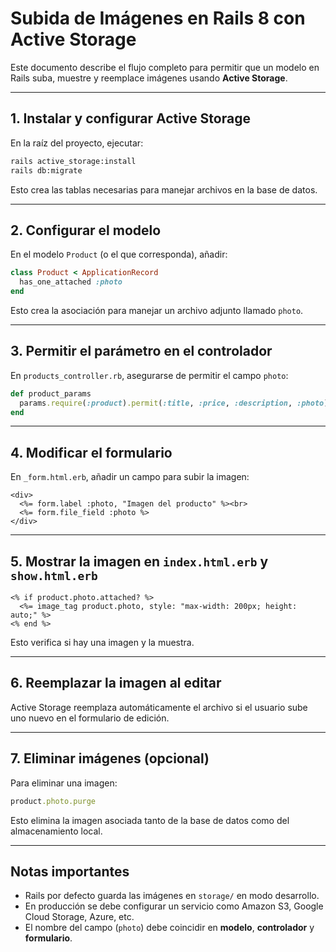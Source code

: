 # Subida de Imágenes en Rails 8 con Active Storage

Este documento describe el flujo completo para permitir que un modelo en Rails suba, muestre y reemplace imágenes usando **Active Storage**.

---

## 1. Instalar y configurar Active Storage

En la raíz del proyecto, ejecutar:

```bash
rails active_storage:install
rails db:migrate
```

Esto crea las tablas necesarias para manejar archivos en la base de datos.

---

## 2. Configurar el modelo

En el modelo `Product` (o el que corresponda), añadir:

```ruby
class Product < ApplicationRecord
  has_one_attached :photo
end
```

Esto crea la asociación para manejar un archivo adjunto llamado `photo`.

---

## 3. Permitir el parámetro en el controlador

En `products_controller.rb`, asegurarse de permitir el campo `photo`:

```ruby
def product_params
  params.require(:product).permit(:title, :price, :description, :photo)
end
```

---

## 4. Modificar el formulario

En `_form.html.erb`, añadir un campo para subir la imagen:

```erb
<div>
  <%= form.label :photo, "Imagen del producto" %><br>
  <%= form.file_field :photo %>
</div>
```

---

## 5. Mostrar la imagen en `index.html.erb` y `show.html.erb`

```erb
<% if product.photo.attached? %>
  <%= image_tag product.photo, style: "max-width: 200px; height: auto;" %>
<% end %>
```

Esto verifica si hay una imagen y la muestra.

---

## 6. Reemplazar la imagen al editar

Active Storage reemplaza automáticamente el archivo si el usuario sube uno nuevo en el formulario de edición.

---

## 7. Eliminar imágenes (opcional)

Para eliminar una imagen:

```ruby
product.photo.purge
```

Esto elimina la imagen asociada tanto de la base de datos como del almacenamiento local.

---

## Notas importantes

- Rails por defecto guarda las imágenes en `storage/` en modo desarrollo.
- En producción se debe configurar un servicio como Amazon S3, Google Cloud Storage, Azure, etc.
- El nombre del campo (`photo`) debe coincidir en **modelo**, **controlador** y **formulario**.
